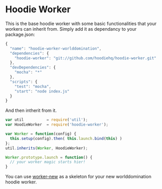 # Hoodie Worker

This is the base hoodie worker with some basic functionalities 
that your workers can inherit from. Simply add it as dependancy
to your package.json:

```js
{
  "name": "hoodie-worker-worlddomination",
  "dependencies": {
    "hoodie-worker": "git://github.com/hoodiehq/hoodie-worker.git"
  },
  "devDependencies": {
    "mocha": "*"
  },
  "scripts": {
    "test": "mocha",
    "start": "node index.js"
  }
}
```

And then intherit from it.

```js
var util          = require('util');
var HoodieWorker  = require('hoodie-worker');

var Worker = function(config) {
  this.setup(config).then( this.launch.bind(this) )
};
util.inherits(Worker, HoodieWorker);

Worker.prototype.launch = function() {
  // your worker magic starts hier!
}
```

You can use [worker-new](https://github.com/hoodiehq/worker-new)
as a skeleton for your new worlddomination hoodie worker.